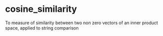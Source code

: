 # cosine_similarity
To measure of similarity between two non zero vectors of an inner product space, applied to string comparison

